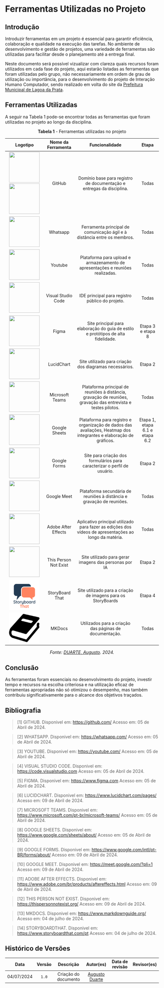 # Ferramentas Utilizadas no Projeto

## Introdução

Introduzir ferramentas em um projeto é essencial para garantir eficiência, colaboração e qualidade na execução das tarefas. No ambiente de desenvolvimento e gestão de projetos, uma variedade de ferramentas são utilizadas para facilitar desde o planejamento até a entrega final.

Neste documento será possível vizualizar com clareza quais recursos foram utilizados em cada fase do projeto, aqui estarão listadas as ferramentas que foram utilizadas pelo grupo, não necessariamente em ordem de grau de utilização ou importância, para o desenvolvimento do projeto de Interação Humano Computador, sendo realizado em volta do site da [Prefeitura Municipal de Lagoa da Prata](https://www.lagoadaprata.mg.gov.br/).  

## Ferramentas Utilizadas 

A seguir na Tabela 1 pode-se encontrar todas as ferramentas que foram utilizadas no projeto ao longo da disciplina.

<center>

**Tabela 1** - Ferramentas utilizadas no projeto

|                                                                                                                                                                                                    Logotipo                                                                                                                                                                                                     |  Nome da Ferramenta   |                                                  Funcionalidade                                                  |          Etapa              |
| :-------------------------------------------------------------------------------------------------------------------------------------------------------------------------------------------------------------------------------------------------------------------------------------------------------------------------------------------------------------------------------------------------------------: | :-------------------: | :--------------------------------------------------------------------------------------------------------------: | :-------------------------: |
| <img src="https://raw.githubusercontent.com/Interacao-Humano-Computador/2024.1-Prefeitura-Lagoa-da-Prata/main/docs/assets/images/icons/icon-githublight.png#only-light" width="100" height="100"> </img> <img src="https://raw.githubusercontent.com/Interacao-Humano-Computador/2024.1-Prefeitura-Lagoa-da-Prata/main/docs/assets/images/icons/icon-githubdark.png#only-dark" width="100" height="100"> </img> |        GitHub         |                       Domínio base para registro de documentação e entregas da disciplina.                       |          Todas              |
|                                                                                                           <img src="https://raw.githubusercontent.com/Interacao-Humano-Computador/2024.1-Prefeitura-Lagoa-da-Prata/main/docs/assets/images/icons/icon-whatsapp.png" width="100" height="100"> </img>                                                                                                            |       Whatsapp        |                     Ferramenta principal de comunicação ágil e à distância entre os membros.                     |          Todas              |
|                                                                                                            <img src="https://raw.githubusercontent.com/Interacao-Humano-Computador/2024.1-Prefeitura-Lagoa-da-Prata/main/docs/assets/images/icons/icon-youtube.png" width="100" height="100"> </img>                                                                                                            |        Youtube        |                  Plataforma para upload e armazenamento de apresentações e reuniões realizadas.                  |          Todas              |
|                                                                                                            <img src="https://raw.githubusercontent.com/Interacao-Humano-Computador/2024.1-Prefeitura-Lagoa-da-Prata/main/docs/assets/images/icons/icon-vscode.png" width="100" height="100"> </img>                                                                                                             |  Visual Studio Code   |                                  IDE principal para registro público do projeto.                                 |          Todas              |
|                                                                                                             <img src="https://raw.githubusercontent.com/Interacao-Humano-Computador/2024.1-Prefeitura-Lagoa-da-Prata/main/docs/assets/images/icons/icon-figma.png" width="100" height="100"> </img>                                                                                                             |         Figma         |                       Site principal para elaboração do guia de estilo e protótipos de alta fidelidade.          | Etapa 3 e etapa 8           |
|                                                                                                          <img src="https://raw.githubusercontent.com/Interacao-Humano-Computador/2024.1-Prefeitura-Lagoa-da-Prata/main/docs/assets/images/icons/icon-lucidchart.png" width="100" height="100"> </img>                                                                                                           |      LucidChart       |                          Site utilizado para criação dos diagramas necessários.                                  |          Etapa 2            |
|                                                                                                             <img src="https://raw.githubusercontent.com/Interacao-Humano-Computador/2024.1-Prefeitura-Lagoa-da-Prata/main/docs/assets/images/icons/icon-teams.png" width="100" height="100"> </img>                                                                                                             |    Microsoft Teams    |  Plataforma principal de reuniões à distância, gravação de reuniões, gravação das entrevista e testes pilotos.   |          Todas              |
|                                                                                                         <img src="https://raw.githubusercontent.com/Interacao-Humano-Computador/2024.1-Prefeitura-Lagoa-da-Prata/main/docs/assets/images/icons/icon-googlesheets.png" width="100" height="100"> </img>                                                                                                          |     Google Sheets     | Plataforma para registro e organização de dados das avaliações, Heatmap dos integrantes e elaboração de gráficos.| Etapa 1, etapa 6.1 e etapa 6.2 |
|                                                                                                          <img src="https://raw.githubusercontent.com/Interacao-Humano-Computador/2024.1-Prefeitura-Lagoa-da-Prata/main/docs/assets/images/icons/icon-googleforms.png" width="100" height="100"> </img>                                                                                                          |     Google Forms      |                     Site para criação dos formulários para caracterizar o perfil de usuário.                     |          Etapa 2            |
|                                                                                                          <img src="https://raw.githubusercontent.com/Interacao-Humano-Computador/2024.1-Prefeitura-Lagoa-da-Prata/main/docs/assets/images/icons/icon-googlemeet.png" width="100" height="100"> </img>                                                                                                           |      Google Meet      |                       Plataforma secundária de reuniões à distância e gravação de reuniões.                      |          Todas              |
|                                                                                                       <img src="https://raw.githubusercontent.com/Interacao-Humano-Computador/2024.1-Prefeitura-Lagoa-da-Prata/main/docs/assets/images/icons/icon-adobeaftereffects.png" width="100" height="100"> </img>                                                                                                       |  Adobe After Effects  |  Aplicativo principal utilizado para fazer as edições dos vídeos de apresentações ao longo da matéria.           |          Todas              |
|                                                                                                      <img src="https://raw.githubusercontent.com/Interacao-Humano-Computador/2024.1-Prefeitura-Lagoa-da-Prata/main/docs/assets/images/icons/icon-thispersonnotexist.png" width="100" height="100"> </img>                                                                                                       | This Person Not Exist |                          Site utilizado para gerar imagens das personas por IA                                   |          Etapa 2            |
|                                                                                                      <img src="https://raw.githubusercontent.com/Interacao-Humano-Computador/2024.1-Prefeitura-Lagoa-da-Prata/main/docs/assets/images/icons/icon-storyboardthat.png" width="100" height="100"> </img>                                                                                                           | StoryBoard That       |                             Site utilizado para a criação de imagens para os StoryBoards                         |          Etapa 4            |
|                                                                                                      <img src="https://raw.githubusercontent.com/Interacao-Humano-Computador/2024.1-Prefeitura-Lagoa-da-Prata/main/docs/assets/images/icons/icon-mkdocs.png" width="100" height="100"> </img>                                                                                                                   | MKDocs                |                             Utilizados para a criação das páginas de documentação.                               |          Todas              |

*Fonte: [DUARTE, Augusto](https://github.com/Augcamp). 2024.*

</center>

## Conclusão 

As ferramentas foram essenciais no desenvolvimento do projeto, investir tempo e recursos na escolha criteriosa e na utilização eficaz de ferramentas apropriadas não só otimizou o desempenho, mas também contribuiu significativamente para o alcance dos objetivos traçados.

## Bibliografia

> [1] GITHUB. Disponivel em: https://github.com/ Acesso em: 05 de Abril de 2024. 

> [2] WHATSAPP. Disponivel em: https://whatsapp.com/ Acesso em: 05 de Abril de 2024. 

> [3] YOUTUBE. Disponivel em: https://youtube.com/ Acesso em: 05 de Abril de 2024.

> [4] VISUAL STUDIO CODE. Disponivel em: https://code.visualstudio.com Acesso em: 05 de Abril de 2024.

> [5] FIGMA. Disponivel em: https://www.figma.com Acesso em: 05 de Abril de 2024.

> [6] LUCIDCHART. Disponivel em: https://www.lucidchart.com/pages/ Acesso em: 09 de Abril de 2024.

> [7] MICROSOFT TEAMS. Disponivel em: https://www.microsoft.com/pt-br/microsoft-teams/ Acesso em: 05 de Abril de 2024.

> [8] GOOGLE SHEETS. Disponivel em: https://www.google.com/sheets/about/ Acesso em: 05 de Abril de 2024.

> [9] GOOGLE FORMS. Disponivel em: https://www.google.com/intl/pt-BR/forms/about/ Acesso em: 09 de Abril de 2024.

> [10] GOOGLE MEET. Disponivel em: https://meet.google.com/?pli=1 Acesso em: 09 de Abril de 2024.

> [11] ADOBE AFTER EFFECTS. Disponivel em: https://www.adobe.com/br/products/aftereffects.html Acesso em: 09 de Abril de 2024. 

> [12] THIS PERSON NOT EXIST. Disponivel em: https://thispersonnotexist.org/ Acesso em: 09 de Abril de 2024. 

> [13] MKDOCS. Disponivel em: https://www.markdownguide.org/ Acesso em: 04 de julho de 2024.

> [14] STORYBOARDTHAT. Disponivel em: https://www.storyboardthat.com/pt Acesso em: 04 de julho de 2024.


## Histórico de Versões

|    Data    | Versão |            Descrição            |                  Autor(es)                   | Data de revisão |                 Revisor(es)                 |
| :--------: | :----: | :-----------------------------: | :------------------------------------------: | :-------------: | :-----------------------------------------: |
| 04/07/2024 | `1.0`  |      Criação do documento       | [Augusto Duarte](https://github.com/Augcamp) |                 |                                             |
